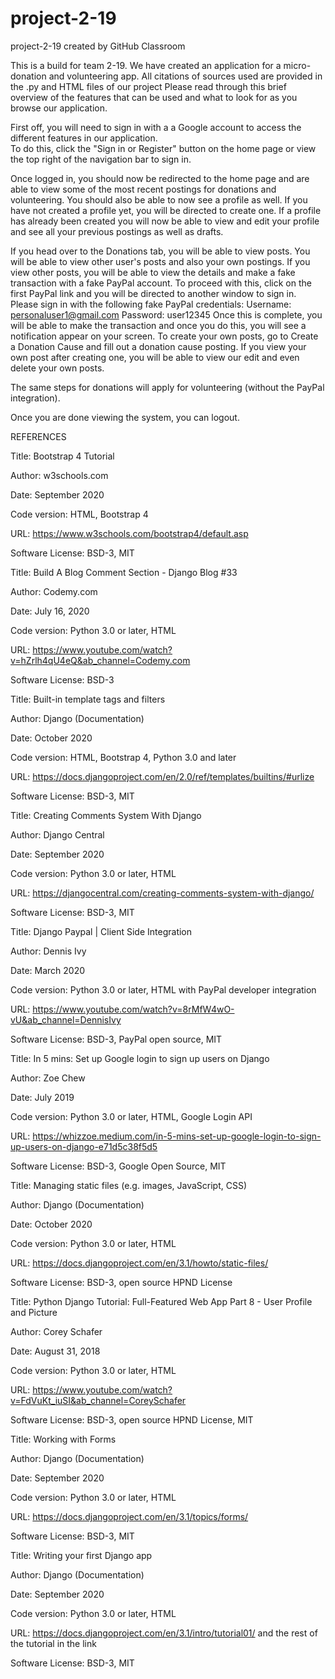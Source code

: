 # project-2-19
project-2-19 created by GitHub Classroom

This is a build for team 2-19.  We have created an application for a micro-donation and volunteering app.
All citations of sources used are provided in the .py and HTML files of our project
Please read through this brief overview of the features that can be used and what to look for as you browse our application.

First off, you will need to sign in with a a Google account to access the different features in our application.  
To do this, click the "Sign in or Register" button on the home page or view the top right of the navigation bar to sign in.

Once logged in, you should now be redirected to the home page and are able to view some of the most recent postings for donations and volunteering.
You should also be able to now see a profile as well.  If you have not created a profile yet, you will be directed to create one.
If a profile has already been created you will now be able to view and edit your profile and see all your previous postings as well as drafts.

If you head over to the Donations tab, you will be able to view posts.  You will be able to view other user's posts and also your own postings.
If you view other posts, you will be able to view the details and make a fake transaction with a fake PayPal account.
To proceed with this, click on the first PayPal link and you will be directed to another window to sign in.
Please sign in with the following fake PayPal credentials:
Username: personaluser1@gmail.com
Password: user12345
Once this is complete, you will be able to make the transaction and once you do this, you will see a notification appear on your screen.
To create your own posts, go to Create a Donation Cause and fill out a donation cause posting.
If you view your own post after creating one, you will be able to view our edit and even delete your own posts.  

The same steps for donations will apply for volunteering (without the PayPal integration).  

Once you are done viewing the system, you can logout.


REFERENCES

Title: Bootstrap 4 Tutorial

  Author: w3schools.com
  
  Date: September 2020
  
  Code version: HTML, Bootstrap 4
  
  URL: https://www.w3schools.com/bootstrap4/default.asp
  
  Software License: BSD-3, MIT
  
  
  Title: Build A Blog Comment Section - Django Blog #33
  
  Author: Codemy.com
  
  Date: July 16, 2020
  
  Code version: Python 3.0 or later, HTML
  
  URL: https://www.youtube.com/watch?v=hZrlh4qU4eQ&ab_channel=Codemy.com
  
  Software License: BSD-3
  
  
  Title: Built-in template tags and filters
  
  Author: Django (Documentation)
  
  Date: October 2020
  
  Code version: HTML, Bootstrap 4, Python 3.0 and later
  
  URL: https://docs.djangoproject.com/en/2.0/ref/templates/builtins/#urlize
  
  Software License: BSD-3, MIT
  
  
  Title: Creating Comments System With Django
  
  Author: Django Central
  
  Date: September 2020
  
  Code version: Python 3.0 or later, HTML
  
  URL: https://djangocentral.com/creating-comments-system-with-django/
  
  Software License: BSD-3, MIT
  
  
  Title: Django Paypal | Client Side Integration
  
  Author: Dennis Ivy
  
  Date: March 2020
  
  Code version: Python 3.0 or later, HTML with PayPal developer integration
  
  URL: https://www.youtube.com/watch?v=8rMfW4wO-vU&ab_channel=DennisIvy
  
  Software License: BSD-3, PayPal open source, MIT
  
  
  Title: In 5 mins: Set up Google login to sign up users on Django
  
  Author: Zoe Chew
  
  Date: July 2019
  
  Code version: Python 3.0 or later, HTML, Google Login API
  
  URL: https://whizzoe.medium.com/in-5-mins-set-up-google-login-to-sign-up-users-on-django-e71d5c38f5d5
  
  Software License: BSD-3, Google Open Source, MIT
  
  
  Title: Managing static files (e.g. images, JavaScript, CSS)
  
  Author: Django (Documentation)
  
  Date: October 2020
  
  Code version: Python 3.0 or later, HTML
  
  URL: https://docs.djangoproject.com/en/3.1/howto/static-files/
  
  Software License: BSD-3, open source HPND License
  
  
  Title: Python Django Tutorial: Full-Featured Web App Part 8 - User Profile and Picture
  
  Author: Corey Schafer
  
  Date: August 31, 2018
  
  Code version: Python 3.0 or later, HTML
  
  URL: https://www.youtube.com/watch?v=FdVuKt_iuSI&ab_channel=CoreySchafer
  
  Software License: BSD-3, open source HPND License, MIT
  
  
  Title: Working with Forms
  
  Author: Django (Documentation)
  
  Date: September 2020
  
  Code version: Python 3.0 or later, HTML
  
  URL: https://docs.djangoproject.com/en/3.1/topics/forms/
  
  Software License: BSD-3, MIT
  
  
  Title: Writing your first Django app
  
  Author: Django (Documentation)
  
  Date: September 2020
  
  Code version: Python 3.0 or later, HTML
  
  URL: https://docs.djangoproject.com/en/3.1/intro/tutorial01/ and the rest of the tutorial in the link
  
  Software License: BSD-3, MIT
